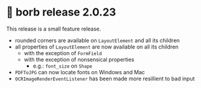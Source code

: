 # :mega: borb release 2.0.23

This release is a small feature release.
- rounded corners are available on `LayoutElement` and all its children
- all properties of `LayoutElement` are now available on all its children
  - with the exception of `FormField`
  - with the exception of nonsensical properties
    - e.g.: `font_size` on `Shape`
- `PDFToJPG` can now locate fonts on Windows and Mac
- `OCRImageRenderEventListener` has been made more resillient to bad input
